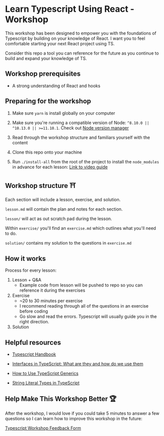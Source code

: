 # Learn Typescript Using React - Workshop

This workshop has been designed to empower you with the foundations of Typescript by building on your knowledge of React. I want you to feel comfortable starting your next React project using TS.

Consider this repo a tool you can reference for the future as you continue to build and expand your knowledge of TS.

## Workshop prerequisites

- A strong understanding of React and hooks

## Preparing for the workshop

1. Make sure `yarn` is install globally on your computer

2. Make sure you're running a compatible version of Node: `^8.10.0 || ^10.13.0 || >=11.10.1`. Check out [Node version manager](https://github.com/nvm-sh/nvm)

3. Read through the workshop structure and familiars yourself with the content

4. Clone this repo onto your machine

5. Run `./install-all` from the root of the project to install the `node_modules` in advance for each lesson: [Link to video guide](https://www.loom.com/share/26a2cdc323c748bc94eddfa1e823876d)

## Workshop structure ⛩

Each section will include a lesson, exercise, and solution.

`lesson.md` will contain the plan and notes for each section.

`lesson/` will act as out scratch pad during the lesson.

Within `exercise/` you'll find an `exercise.md` which outlines what you'll need to do.

`solution/` contains my solution to the questions in `exercise.md`

## How it works

Process for every lesson:

1. Lesson + Q&A
   - Example code from lesson will be pushed to repo so you can reference it during the exercises
2. Exercise
   - ~20 to 30 minutes per exercise
   - I recommend reading through all of the questions in an exercise before coding
   - Go slow and read the errors. Typescript will usually guide you in the right direction.
3. Solution

## Helpful resources

- [Typescript Handbook](https://www.typescriptlang.org/docs/handbook/basic-types.html)

- [Interfaces in TypeScript: What are they and how do we use them](https://blog.logrocket.com/interfaces-in-typescript-what-are-they-and-how-do-we-use-them-befbc69b38b3/)

- [How to Use TypeScript Generics](https://itnext.io/how-to-use-typescript-generics-6c0c09e049c3)

- [String Literal Types in TypeScript](https://mariusschulz.com/blog/string-literal-types-in-typescript)

## Help Make This Workshop Better 🏆

After the workshop, I would love if you could take 5 minutes to answer a few questions so I can learn how to improve this workshop in the future:

[Typescript Workshop Feedback Form](https://forms.gle/kNuP8dwPfW2R5BKF6)
